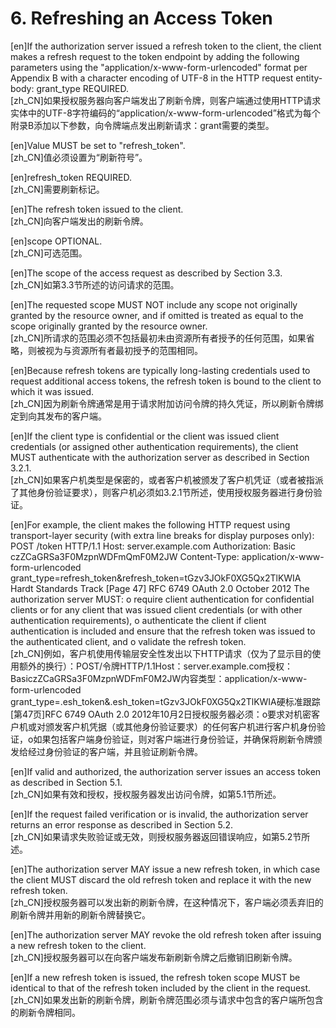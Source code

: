 # 6. Refreshing an Access Token  

[en]If the authorization server issued a refresh token to the client, the client makes a refresh request to the token endpoint by adding the following parameters using the "application/x-www-form-urlencoded" format per Appendix B with a character encoding of UTF-8 in the HTTP request entity-body: grant_type REQUIRED.  
[zh_CN]如果授权服务器向客户端发出了刷新令牌，则客户端通过使用HTTP请求实体中的UTF-8字符编码的“application/x-www-form-urlencoded”格式为每个附录B添加以下参数，向令牌端点发出刷新请求：grant需要的类型。  
  

[en]Value MUST be set to "refresh_token".  
[zh_CN]值必须设置为“刷新符号”。  
  

[en]refresh_token REQUIRED.  
[zh_CN]需要刷新标记。  
  

[en]The refresh token issued to the client.  
[zh_CN]向客户端发出的刷新令牌。  
  

[en]scope OPTIONAL.  
[zh_CN]可选范围。  
  

[en]The scope of the access request as described by Section 3.3.  
[zh_CN]如第3.3节所述的访问请求的范围。  
  

[en]The requested scope MUST NOT include any scope not originally granted by the resource owner, and if omitted is treated as equal to the scope originally granted by the resource owner.  
[zh_CN]所请求的范围必须不包括最初未由资源所有者授予的任何范围，如果省略，则被视为与资源所有者最初授予的范围相同。  
  

[en]Because refresh tokens are typically long-lasting credentials used to request additional access tokens, the refresh token is bound to the client to which it was issued.  
[zh_CN]因为刷新令牌通常是用于请求附加访问令牌的持久凭证，所以刷新令牌绑定到向其发布的客户端。  
  

[en]If the client type is confidential or the client was issued client credentials (or assigned other authentication requirements), the client MUST authenticate with the authorization server as described in Section 3.2.1.  
[zh_CN]如果客户机类型是保密的，或者客户机被颁发了客户机凭证（或者被指派了其他身份验证要求），则客户机必须如3.2.1节所述，使用授权服务器进行身份验证。  
  

[en]For example, the client makes the following HTTP request using transport-layer security (with extra line breaks for display purposes only): POST /token HTTP/1.1 Host: server.example.com Authorization: Basic czZCaGRSa3F0MzpnWDFmQmF0M2JW Content-Type: application/x-www-form-urlencoded grant_type=refresh_token&refresh_token=tGzv3JOkF0XG5Qx2TlKWIA Hardt Standards Track [Page 47] RFC 6749 OAuth 2.0 October 2012 The authorization server MUST: o require client authentication for confidential clients or for any client that was issued client credentials (or with other authentication requirements), o authenticate the client if client authentication is included and ensure that the refresh token was issued to the authenticated client, and o validate the refresh token.  
[zh_CN]例如，客户机使用传输层安全性发出以下HTTP请求（仅为了显示目的使用额外的换行）：POST/令牌HTTP/1.1Host：server.example.com授权：BasiczZCaGRSa3F0MzpnWDFmF0M2JW内容类型：application/x-www-form-urlencoded grant_type=.esh_token&.esh_token=tGzv3JOkF0XG5Qx2TlKWIA硬标准跟踪[第47页]RFC 6749 OAuth 2.0 2012年10月2日授权服务器必须：o要求对机密客户机或对颁发客户机凭据（或其他身份验证要求）的任何客户机进行客户机身份验证，o如果包括客户端身份验证，则对客户端进行身份验证，并确保将刷新令牌颁发给经过身份验证的客户端，并且验证刷新令牌。  
  

[en]If valid and authorized, the authorization server issues an access token as described in Section 5.1.  
[zh_CN]如果有效和授权，授权服务器发出访问令牌，如第5.1节所述。  
  

[en]If the request failed verification or is invalid, the authorization server returns an error response as described in Section 5.2.  
[zh_CN]如果请求失败验证或无效，则授权服务器返回错误响应，如第5.2节所述。  
  

[en]The authorization server MAY issue a new refresh token, in which case the client MUST discard the old refresh token and replace it with the new refresh token.  
[zh_CN]授权服务器可以发出新的刷新令牌，在这种情况下，客户端必须丢弃旧的刷新令牌并用新的刷新令牌替换它。  
  

[en]The authorization server MAY revoke the old refresh token after issuing a new refresh token to the client.  
[zh_CN]授权服务器可以在向客户端发布新刷新令牌之后撤销旧刷新令牌。  
  

[en]If a new refresh token is issued, the refresh token scope MUST be identical to that of the refresh token included by the client in the request.  
[zh_CN]如果发出新的刷新令牌，刷新令牌范围必须与请求中包含的客户端所包含的刷新令牌相同。  
  



